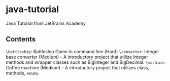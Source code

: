 # java-tutorial
Java Tutorial from JetBrains Academy

## Contents
```\battleship```: Battleship Game in command line (Hard)
```\converter```: Integer base converter (Medium) - A introductory project that utilize Integer methods and wrapper classes such as BigInteger and BigDecimal.
```\machine```: Coffee machine (Medium) - A introductory project that utilizes class, methods, ```enums```.

